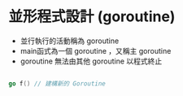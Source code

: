 # 並形程式設計 (goroutine)

* 並行執行的活動稱為 goroutine
* main函式為一個 goroutine ，又稱主 goroutine
* goroutine 無法由其他 goroutine 以程式終止

```go

go f() // 建構新的 Goroutine

```



